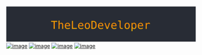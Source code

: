 ![cover](cover.jpg)
[![image](https://img.shields.io/badge/YouTube-282C34?style=for-the-badge&logo=YouTube&logoColor=FFBF00)](https://www.youtube.com/channel/UCcaa30QRpntD4huideQsISg)
[![image](https://img.shields.io/badge/Discord-282C34?style=for-the-badge&logo=Discord&logoColor=FFBF00)](https://discord.gg/puuF2BbRwU)
[![image](https://img.shields.io/badge/Reddit-282C34?style=for-the-badge&logo=Reddit&logoColor=FFBF00)](https://reddit.com/u/TheLeoDeveloper)
[![image](https://img.shields.io/badge/Email-282C34?style=for-the-badge&logo=gmail&logoColor=FFBF00)](mailto:pycityproject@gmail.com)




